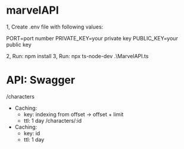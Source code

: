 # marvelAPI

1, Create .env file with following values:

PORT=port number
PRIVATE_KEY=your private key
PUBLIC_KEY=your public key

2, Run: npm install
3, Run: npx ts-node-dev .\MarvelAPI.ts

# API: Swagger

/characters
+ Caching:
    - key: indexing from offset -> offset + limit
    - ttl: 1 day
/characters/:id
+ Caching:
    - key: id
    - ttl: 1 day